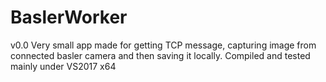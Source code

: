 # BaslerWorker
v0.0
Very small app made for getting TCP message, capturing image from connected basler camera and then saving it locally.
Compiled and tested mainly under VS2017 x64
